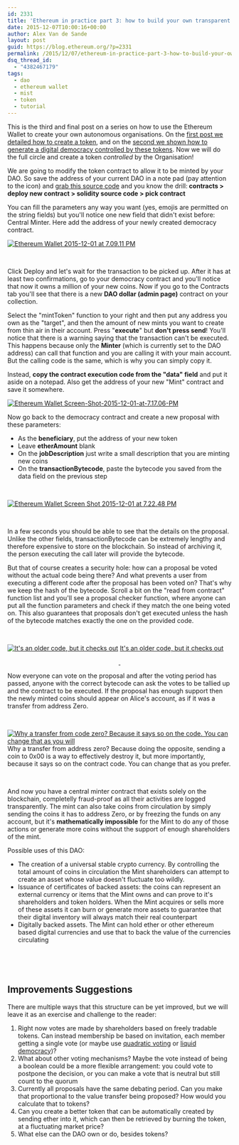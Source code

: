 ```yaml
---
id: 2331
title: 'Ethereum in practice part 3: how to build your own transparent bank on the blockchain'
date: 2015-12-07T10:00:16+00:00
author: Alex Van de Sande
layout: post
guid: https://blog.ethereum.org/?p=2331
permalink: /2015/12/07/ethereum-in-practice-part-3-how-to-build-your-own-transparent-bank-on-the-blockchain/
dsq_thread_id:
  - "4382467179"
tags:
  - dao
  - ethereum wallet
  - mist
  - token
  - tutorial
---
```

This is the third and final post on a series on how to use the Ethereum Wallet to create your own autonomous organisations. On the <a href="https://blog.ethereum.org/2015/12/03/how-to-build-your-own-cryptocurrency/" target="_blank">first post we detailed how to create a token</a>, and on the <a href="https://blog.ethereum.org/2015/12/04/ethereum-in-practice-part-2-how-to-build-a-better-democracy-in-under-a-100-lines-of-code/" target="_blank">second we shown how to generate a digital democracy controlled by these tokens</a>. Now we will do the full circle and create a token <em>controlled</em> by the Organisation!

We are going to modify the token contract to allow it to be minted by your DAO. So save the address of your current DAO in a note pad (pay attention to the icon) and <a href="http://chriseth.github.io/browser-solidity/?gist=1e8ebf35ff1fd48aca46" target="_blank">grab this source code</a> and you know the drill:<strong> contracts &gt; deploy new contract &gt; solidity source code &gt; pick contract</strong>

You can fill the parameters any way you want (yes, emojis are permitted on the string fields) but you'll notice one new field that didn't exist before: Central Minter. Here add the address of your newly created democracy contract.

<a href="https://blog.ethereum.org/wp-content/uploads/2015/12/Screen-Shot-2015-12-01-at-7.09.11-PM.png"><img src="https://blog.ethereum.org/wp-content/uploads/2015/12/Screen-Shot-2015-12-01-at-7.09.11-PM.png" alt="Ethereum Wallet 2015-12-01 at 7.09.11 PM"/></a>

&nbsp;

Click Deploy and let's wait for the transaction to be picked up. After it has at least two confirmations, go to your democracy contract and you'll notice that now it owns a million of your new coins. Now if you go to the Contracts tab you'll see that there is a new <strong>DAO dollar (admin page)</strong> contract on your collection.

Select the "mintToken" function to your right and then put any address you own as the "target", and then the amount of new mints you want to create from thin air in their account. Press "<strong>execute</strong>" but <strong>don't press send</strong>! You'll notice that there is a warning saying that the transaction can't be executed. This happens because only the <strong>Minter </strong>(which is currently set to the DAO address) can call that function and you are calling it with your main account. But the calling code is the same, which is why you can simply copy it.

Instead, <strong>copy the contract execution code from the "data" field</strong> and put it aside on a notepad. Also get the address of your new "Mint" contract and save it somewhere.

<a href="https://blog.ethereum.org/wp-content/uploads/2015/12/Screen-Shot-2015-12-01-at-7.17.06-PM.png"><img src="https://blog.ethereum.org/wp-content/uploads/2015/12/Screen-Shot-2015-12-01-at-7.17.06-PM.png" alt="Ethereum Wallet Screen-Shot-2015-12-01-at-7.17.06-PM" /></a>

Now go back to the democracy contract and create a new proposal with these parameters:
<ul>
	<li>As the <strong>beneficiary</strong>, put the address of your new token</li>
	<li>Leave <strong>etherAmount</strong> blank</li>
	<li>On the <strong>jobDescription</strong> just write a small description that you are minting new coins</li>
	<li>On the <strong>transactionBytecode</strong>, paste the bytecode you saved from the data field on the previous step</li>
</ul>
&nbsp;

<a href="https://blog.ethereum.org/wp-content/uploads/2015/12/Screen-Shot-2015-12-01-at-7.22.48-PM.png"><img src="https://blog.ethereum.org/wp-content/uploads/2015/12/Screen-Shot-2015-12-01-at-7.22.48-PM.png" alt="Ethereum Wallet Screen Shot 2015-12-01 at 7.22.48 PM" /></a>

&nbsp;

In a few seconds you should be able to see that the details on the proposal. Unlike the other fields, transactionBytecode can be extremely lengthy and therefore expensive to store on the blockchain. So instead of archiving it, the person executing the call later will provide the bytecode.

But that of course creates a security hole: how can a proposal be voted without the actual code being there? And what prevents a user from executing a different code after the proposal has been voted on? That's why we keep the hash of the bytecode. Scroll a bit on the "read from contract" function list and you'll see a proposal checker function, where anyone can put all the function parameters and check if they match the one being voted on. This also guarantees that proposals don't get executed unless the hash of the bytecode matches exactly the one on the provided code.

&nbsp;

<a href="https://blog.ethereum.org/wp-content/uploads/2015/12/Screen-Shot-2015-12-02-at-11.51.50-AM.png"><img src="https://blog.ethereum.org/wp-content/uploads/2015/12/Screen-Shot-2015-12-02-at-11.51.50-AM.png" alt="It's an older code, but it checks out"  /></a> <a href="https://www.youtube.com/watch?v=4HJ-Y8YTo8Q" target="_blank">
It's an older code, but it checks out</a>

<p style="text-align: center;"><a href="https://www.youtube.com/watch?v=4HJ-Y8YTo8Q" target="_blank"> </a></p>
Now everyone can vote on the proposal and after the voting period has passed, anyone with the correct bytecode can ask the votes to be tallied up and the contract to be executed. If the proposal has enough support then the newly minted coins should appear on Alice's account, as if it was a transfer from address Zero.

&nbsp;

<a href="https://blog.ethereum.org/wp-content/uploads/2015/12/Screen-Shot-2015-12-02-at-12.02.43-PM.png"><img src="https://blog.ethereum.org/wp-content/uploads/2015/12/Screen-Shot-2015-12-02-at-12.02.43-PM.png" alt="Why a transfer from code zero? Because it says so on the code. You can change that as you will" /></a> Why a transfer from address zero? Because doing the opposite, sending a coin to 0x00 is a way to effectively destroy it, but more importantly, because it says so on the contract code. You can change that as you prefer.

&nbsp;

And now you have a central minter contract that exists solely on the blockchain, completelly fraud-proof as all their activities are logged transparently. The mint can also take coins from circulation by simply sending the coins it has to address Zero, or by freezing the funds on any account, but it's <strong>mathematically impossible</strong> for the Mint to do any of those actions or generate more coins without the support of enough shareholders of the mint.

Possible uses of this DAO:
<ul>
	<li>The creation of a universal stable crypto currency. By controlling the total amount of coins in circulation the Mint shareholders can attempt to create an asset whose value doesn't fluctuate too wildly.</li>
	<li>Issuance of certificates of backed assets: the coins can represent an external currency or items that the Mint owns and can prove to it's shareholders and token holders. When the Mint acquires or sells more of these assets it can burn or generate more assets to guarantee that their digital inventory will always match their real counterpart</li>
	<li>Digitally backed assets. The Mint can hold ether or other ethereum based digital currencies and use that to back the value of the currencies circulating</li>
</ul>
&nbsp;

&nbsp;
<h2>Improvements Suggestions</h2>
There are multiple ways that this structure can be yet improved, but we will leave it as an exercise and challenge to the reader:
<ol>
	<li>Right now votes are made by shareholders based on freely tradable tokens. Can instead membership be based on invitation, each member getting a single vote (or maybe use <a href="http://ericposner.com/quadratic-voting/">quadratic voting</a> or <a href="https://en.wikipedia.org/wiki/Delegative_democracy">liquid democracy</a>)?</li>
	<li>What about other voting mechanisms? Maybe the vote instead of being a boolean could be a more flexible arrangement: you could vote to postpone the decision, or you can make a vote that is neutral but still count to the quorum</li>
	<li>Currently all proposals have the same debating period. Can you make that proportional to the value transfer being proposed? How would you calculate that to tokens?</li>
	<li>Can you create a better token that can be automatically created by sending ether into it, which can then be retrieved by burning the token, at a fluctuating market price?</li>
	<li>What else can the DAO own or do, besides tokens?</li>
</ol>
&nbsp;